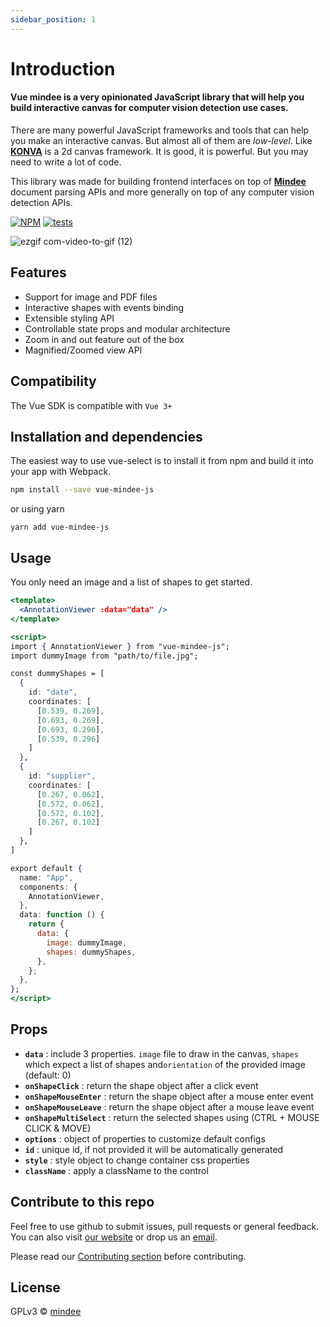 ```yaml
---
sidebar_position: 1
---
```


# Introduction

#### **Vue mindee** is a very opinionated JavaScript library that will help you build interactive canvas for computer vision detection use cases.

There are many powerful JavaScript frameworks and tools that can help you make an interactive canvas. But almost all of them are _low-level_. Like **[KONVA](https://konvajs.org/)** is a 2d canvas framework. It is good, it is powerful. But you may need to write a lot of code.

This library was made for building frontend interfaces on top of **[Mindee](https://mindee.com/)** document parsing APIs and more generally on top of any computer vision detection APIs.

[![NPM](https://img.shields.io/npm/v/vue-mindee-js.svg)](https://www.npmjs.com/package/vue-mindee-js/v/1.3.0) [![tests](https://github.com/mindee/vue-mindee-js/actions/workflows/cypress-workflow.yml/badge.svg?branch=new-version)](https://github.com/mindee/vue-mindee-js/actions/workflows/cypress-workflow.yml)

![ezgif com-video-to-gif (12)](https://user-images.githubusercontent.com/41388086/87852820-92045b80-c905-11ea-808e-5a971de2b29f.gif)

## Features

- Support for image and PDF files
- Interactive shapes with events binding
- Extensible styling API
- Controllable state props and modular architecture
- Zoom in and out feature out of the box
- Magnified/Zoomed view API

## Compatibility

The Vue SDK is compatible with `Vue 3+`

## Installation and dependencies

The easiest way to use vue-select is to install it from npm and build it into your app with Webpack.

```bash
npm install --save vue-mindee-js
```

or using yarn

```
yarn add vue-mindee-js
```

## Usage

You only need an image and a list of shapes to get started.

```jsx
<template>
  <AnnotationViewer :data="data" />
</template>

<script>
import { AnnotationViewer } from "vue-mindee-js";
import dummyImage from "path/to/file.jpg";

const dummyShapes = [
  {
    id: "date",
    coordinates: [
      [0.539, 0.269],
      [0.693, 0.269],
      [0.693, 0.296],
      [0.539, 0.296]
    ]
  },
  {
    id: "supplier",
    coordinates: [
      [0.267, 0.062],
      [0.572, 0.062],
      [0.572, 0.102],
      [0.267, 0.102]
    ]
  },
]

export default {
  name: "App",
  components: {
    AnnotationViewer,
  },
  data: function () {
    return {
      data: {
        image: dummyImage,
        shapes: dummyShapes,
      },
    };
  },
};
</script>

```

## Props

- **`data`** : include 3 properties. `image` file to draw in the canvas, `shapes` which expect a list of shapes and`orientation` of the provided image (default: 0)
- **`onShapeClick`** : return the shape object after a click event
- **`onShapeMouseEnter`** : return the shape object after a mouse enter event
- **`onShapeMouseLeave`** : return the shape object after a mouse leave event
- **`onShapeMultiSelect`** : return the selected shapes using (CTRL + MOUSE CLICK & MOVE)
- **`options`** : object of properties to customize default configs
- **`id`** : unique id, if not provided it will be automatically generated
- **`style`** : style object to change container css properties
- **`className`** : apply a className to the control

## Contribute to this repo

Feel free to use github to submit issues, pull requests or general feedback.
You can also visit [our website](https://mindee.com) or drop us an [email](mailto:contact@mindee.com).

Please read our [Contributing section](https://github.com/publicMindee/vue-mindee-js/blob/master/CONTRIBUTING.md) before contributing.

## License

GPLv3 © [mindee](https://mindee.com)
